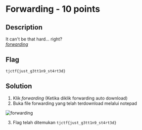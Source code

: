 # Forwarding - 10 points
## Description
It can't be that hard... right?  
[_forwarding_](https://static.tjctf.org/d9c4527bc1d5c58c1192f00f2e2ff68f84c345fd2522aeee63a0916897197a7a_forwarding)

## Flag

```
tjctf{just_g3tt1n9_st4rt3d}
```

## Solution

1. Klik _forwarding_ (Ketika diklik forwarding auto download)
2. Buka file forwarding yang telah terdownload melalui notepad

![forwarding](https://user-images.githubusercontent.com/26424136/82977424-fc86d280-a00b-11ea-8e98-b0ddf1018b1b.PNG)

3. Flag telah ditemukan ```tjctf{just_g3tt1n9_st4rt3d}```
